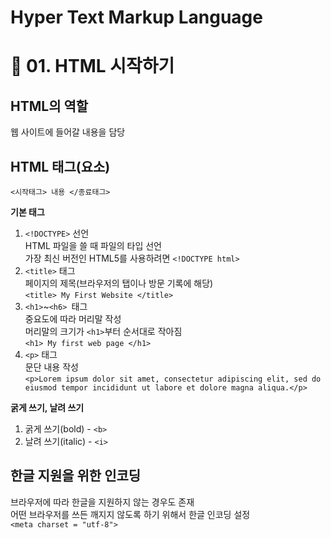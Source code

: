 # Hyper Text Markup Language

# 📎 01. HTML 시작하기
## HTML의 역할
웹 사이트에 들어갈 내용을 담당

## HTML 태그(요소)
```<시작태그> 내용 </종료태그>```  

**기본 태그**  
1. ```<!DOCTYPE>``` 선언  
HTML 파일을 쓸 때 파일의 타입 선언  
가장 최신 버전인 HTML5를 사용하려면 ```<!DOCTYPE html>```
2. ```<title>``` 태그  
페이지의 제목(브라우저의 탭이나 방문 기록에 해당)  
```<title> My First Website </title>```
3. ```<h1>```~```<h6> ```태그  
중요도에 따라 머리말 작성  
머리말의 크기가 ```<h1>```부터 순서대로 작아짐  
```<h1> My first web page </h1>```
4. ```<p>``` 태그  
문단 내용 작성  
```<p>Lorem ipsum dolor sit amet, consectetur adipiscing elit, sed do eiusmod tempor incididunt ut labore et dolore magna aliqua.</p>```

**굵게 쓰기, 날려 쓰기**
1. 굵게 쓰기(bold) - ```<b>```
1. 날려 쓰기(italic) - ```<i>```

## 한글 지원을 위한 인코딩
브라우저에 따라 한글을 지원하지 않는 경우도 존재  
어떤 브라우저를 쓰든 깨지지 않도록 하기 위해서 한글 인코딩 설정  
```<meta charset = "utf-8">```